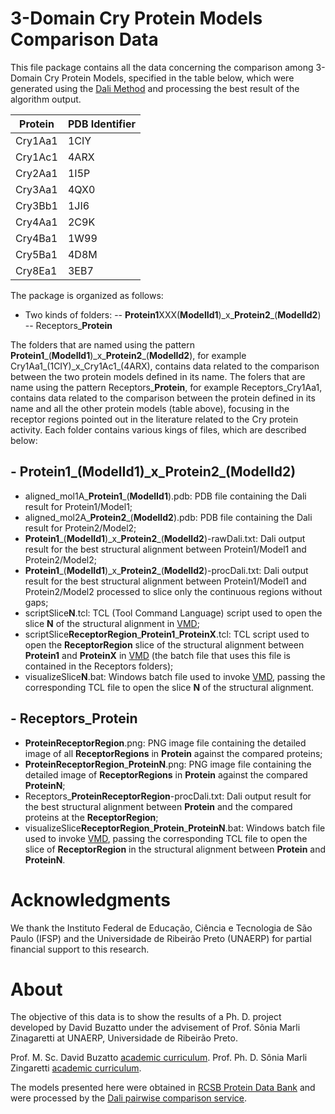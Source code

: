 # 3-Domain Cry Protein Models Comparison Data

This file package contains all the data concerning the comparison among 3-Domain Cry Protein Models, specified in the table below, which were generated using the [Dali Method][daliURL] and processing the best result of the algorithm output.

Protein | PDB Identifier
--      | --
Cry1Aa1 | 1CIY
Cry1Ac1 | 4ARX
Cry2Aa1 | 1I5P
Cry3Aa1 | 4QX0
Cry3Bb1 | 1JI6
Cry4Aa1 | 2C9K
Cry4Ba1 | 1W99
Cry5Ba1 | 4D8M
Cry8Ea1 | 3EB7

The package is organized as follows:

 - Two kinds of folders:
 -- **Protein1**XXX(**ModelId1**)\_x\_**Protein2**\_(**ModelId2**)
 -- Receptors\_**Protein**

The folders that are named using the pattern **Protein1**\_(**ModelId1**)\_x\_**Protein2**\_(**ModelId2**), for example Cry1Aa1\_(1CIY)\_x\_Cry1Ac1\_(4ARX), contains data related to the comparison between the two protein models defined in its name. The folers that are name using the pattern Receptors\_**Protein**, for example Receptors\_Cry1Aa1, contains data related to the comparison between the protein defined in its name and all the other protein models (table above), focusing in the receptor regions pointed out in the literature related to the Cry protein activity. Each folder contains various kings of files, which are described below:

## - **Protein1**\_(**ModelId1**)\_x\_**Protein2**\_(**ModelId2**)
 - aligned\_mol1A\_**Protein1**\_(**ModelId1**).pdb: PDB file containing the Dali result for Protein1/Model1;
 - aligned\_mol2A\_**Protein2**\_(**ModelId2**).pdb: PDB file containing the Dali result for Protein2/Model2;
 - **Protein1**\_(**ModelId1**)\_x\_**Protein2**\_(**ModelId2**)-rawDali.txt: Dali output result for the best structural alignment between Protein1/Model1 and Protein2/Model2;
 - **Protein1**\_(**ModelId1**)\_x\_**Protein2**\_(**ModelId2**)-procDali.txt: Dali output result for the best structural alignment between Protein1/Model1 and Protein2/Model2 processed to slice only the continuous regions without gaps;
 - scriptSlice**N**.tcl: TCL (Tool Command Language) script used to open the slice **N** of the structural alignment in [VMD][VMDURL];
 - scriptSlice**ReceptorRegion**\_**Protein1**\_**ProteinX**.tcl: TCL script used to open the **ReceptorRegion** slice of the structural alignment between **Protein1** and **ProteinX** in [VMD][VMDURL] (the batch file that uses this file is contained in the Receptors folders);
 - visualizeSlice**N**.bat: Windows batch file used to invoke [VMD][VMDURL], passing the corresponding TCL file to open the slice **N** of the structural alignment.

## - Receptors\_**Protein**
 - **ProteinReceptorRegion**.png: PNG image file containing the detailed image of all **ReceptorRegions** in **Protein** against the compared proteins;
 - **ProteinReceptorRegion**\_**ProteinN**.png: PNG image file containing the detailed image of **ReceptorRegions** in **Protein** against the compared **ProteinN**;
 - Receptors\_**ProteinReceptorRegion**-procDali.txt: Dali output result for the best structural alignment between **Protein** and the compared proteins at the **ReceptorRegion**;
 - visualizeSlice**ReceptorRegion**\_**Protein**\_**ProteinN**.bat: Windows batch file used to invoke [VMD][VMDURL], passing the corresponding TCL file to open the slice of **ReceptorRegion** in the structural alignment between **Protein** and **ProteinN**.

 
# Acknowledgments

We thank the Instituto Federal de Educação, Ciência e Tecnologia de São Paulo (IFSP) and the Universidade de Ribeirão Preto (UNAERP) for partial financial support to this research.


# About

The objective of this data is to show the results of a Ph. D. project developed by David Buzatto under the advisement of Prof. Sônia Marli Zinagaretti at UNAERP, Universidade de Ribeirão Preto.

Prof. M. Sc. David Buzatto [academic curriculum][lattesDavid].
Prof. Ph. D. Sônia Marli Zingaretti [academic curriculum][lattesSonia].

The models presented here were obtained in [RCSB Protein Data Bank][pdbURL] and were processed by the [Dali pairwise comparison service][daliURL].



[daliURL]: http://ekhidna2.biocenter.helsinki.fi/dali/
[listingsURL]: https://www.ctan.org/pkg/listings
[VMDURL]: http://www.ks.uiuc.edu/Research/vmd/
[lattesDavid]: http://lattes.cnpq.br/7916716785143122
[lattesSonia]: http://lattes.cnpq.br/3195515678174130
[pdbURL]: http://www.rcsb.org/